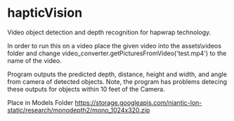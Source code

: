 # hapticVision
Video object detection and depth recognition for hapwrap technology.

In order to run this on a video place the given video into the assets\videos folder and change video_converter.getPicturesFromVideo('test.mp4') to the name of the video.

Program outputs the predicted depth, distance, height and width, and angle from camera of detected objects. Note, the program has problems detecing these outputs for objects within 10 feet of the Camera.


Place in Models Folder
https://storage.googleapis.com/niantic-lon-static/research/monodepth2/mono_1024x320.zip
